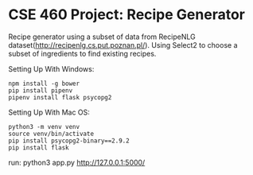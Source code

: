 # CSE 460 Project: Recipe Generator
Recipe generator using a subset of data from RecipeNLG dataset(http://recipenlg.cs.put.poznan.pl/).
Using Select2 to choose a subset of ingredients to find existing recipes.

Setting Up With Windows:
```
npm install -g bower
pip install pipenv
pipenv install flask psycopg2
```


Setting Up With Mac OS:
```
python3 -m venv venv
source venv/bin/activate
pip install psycopg2-binary==2.9.2
pip install flask
```


run:
python3 app.py
http://127.0.0.1:5000/
